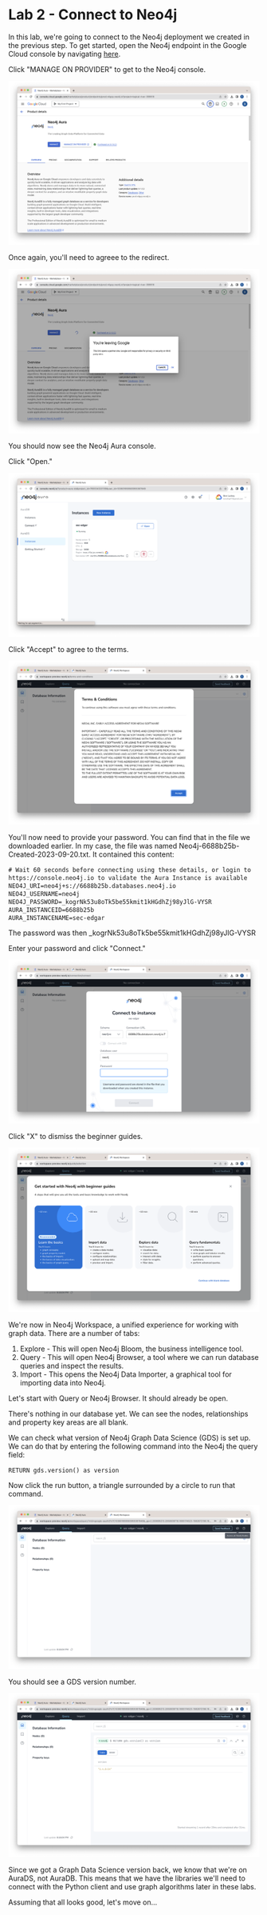 # Lab 2 - Connect to Neo4j
In this lab, we're going to connect to the Neo4j deployment we created in the previous step.  To get started, open the Neo4j endpoint in the Google Cloud console by navigating [here](https://console.cloud.google.com/marketplace/product/endpoints/prod.n4gcp.neo4j.io).

Click "MANAGE ON PROVIDER" to get to the Neo4j console.

![](images/01.png)

Once again, you'll need to agreee to the redirect.

![](images/02.png)

You should now see the Neo4j Aura console.

Click "Open."

![](images/03.png)

Click "Accept" to agree to the terms.

![](images/04.png)

You'll now need to provide your password.  You can find that in the file we downloaded earlier.  In my case, the file was named Neo4j-6688b25b-Created-2023-09-20.txt.  It contained this content:

    # Wait 60 seconds before connecting using these details, or login to https://console.neo4j.io to validate the Aura Instance is available
    NEO4J_URI=neo4j+s://6688b25b.databases.neo4j.io
    NEO4J_USERNAME=neo4j
    NEO4J_PASSWORD=_kogrNk53u8oTk5be55kmit1kHGdhZj98yJlG-VYSR
    AURA_INSTANCEID=6688b25b
    AURA_INSTANCENAME=sec-edgar

The password was then _kogrNk53u8oTk5be55kmit1kHGdhZj98yJlG-VYSR

Enter your password and click "Connect."

![](images/05.png)

Click "X" to dismiss the beginner guides.

![](images/06.png)

We're now in Neo4j Workspace, a unified experience for working with graph data.  There are a number of tabs:

1. Explore - This will open Neo4j Bloom, the business intelligence tool.
2. Query - This will open Neo4j Browser, a tool where we can run database queries and inspect the results.
3. Import - This opens the Neo4j Data Importer, a graphical tool for importing data into Neo4j.

Let's start with Query or Neo4j Browser.  It should already be open.

There's nothing in our database yet.  We can see the nodes, relationships and property key areas are all blank.

We can check what version of Neo4j Graph Data Science (GDS) is set up.  We can do that by entering the following command into the Neo4j the query field:

    RETURN gds.version() as version

Now click the run button, a triangle surrounded by a circle to run that command.

![](images/07.png)

You should see a GDS version number.

![](images/08.png)

Since we got a Graph Data Science version back, we know that we're on AuraDS, not AuraDB.  This means that we have the libraries we'll need to connect with the Python client and use graph algorithms later in these labs.

Assuming that all looks good, let's move on...
